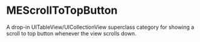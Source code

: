 # MEScrollToTopButton
A drop-in UITableView/UICollectionView superclass category for showing a scroll to top button whenever the view scrolls down.

